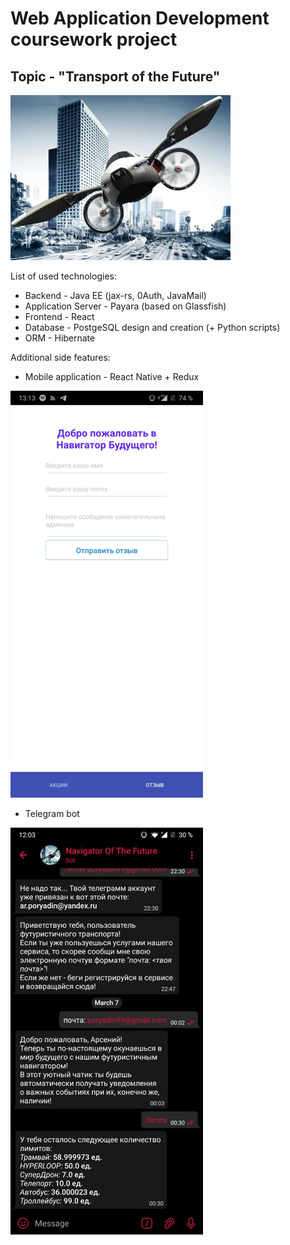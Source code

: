 # Web Application Development coursework project

## Topic - "Transport of the Future"
![Transport of the Future logo](assets/images/logo.jpg)

List of used technologies:
* Backend - Java EE (jax-rs, 0Auth, JavaMail)
* Application Server - Payara (based on Glassfish)
* Frontend - React
* Database - PostgeSQL design and creation (+ Python scripts)
* ORM - Hibernate

Additional side features:
* Mobile application - React Native + Redux

![mobile app screenshot](assets/images/app.png)

* Telegram bot

![bot interaction example](assets/images/telegram.png)
